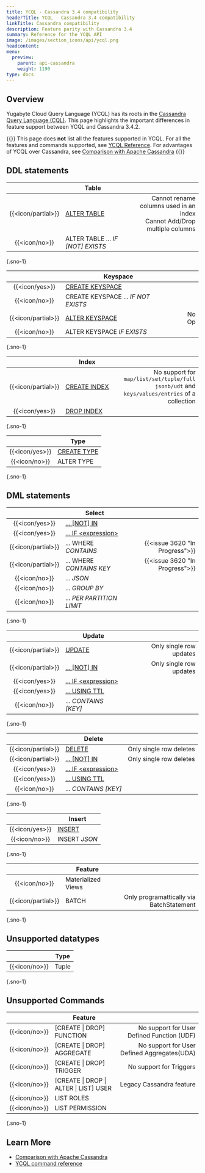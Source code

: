 ```yaml
---
title: YCQL - Cassandra 3.4 compatibility
headerTitle: YCQL - Cassandra 3.4 compatibility
linkTitle: Cassandra compatibility
description: Feature parity with Cassandra 3.4
summary: Reference for the YCQL API
image: /images/section_icons/api/ycql.png
headcontent:
menu:
  preview:
    parent: api-cassandra
    weight: 1190
type: docs
---
```


## Overview

Yugabyte Cloud Query Language (YCQL) has its roots in the [Cassandra Query Language (CQL)](http://cassandra.apache.org/doc/latest/cql/index.html). This page highlights the important differences in feature support between YCQL and Cassandra 3.4.2.

{{<warning>}}
This page does **not** list all the features supported in YCQL. For all the features and commands supported, see [YCQL Reference](../../ycql). For advantages of YCQL over Cassandra, see [Comparison with Apache Cassandra](../../../faq/comparisons/cassandra)
{{</warning>}}

## DDL statements

|                    |                Table                |                                          |
| :----------------: | ----------------------------------- | ---------------------------------------: |
| {{<icon/partial>}} | [ALTER TABLE](../ddl_alter_table)   | Cannot rename columns used in an index<br>Cannot Add/Drop multiple columns|
|   {{<icon/no>}}    | ALTER TABLE ... _IF [NOT] EXISTS_   |                                          |
{.sno-1}

|                    |                 Keyspace                  |       |
| :----------------: | ----------------------------------------- | ----: |
|   {{<icon/yes>}}   | [CREATE KEYSPACE](../ddl_create_keyspace) |       |
|   {{<icon/no>}}    | CREATE KEYSPACE ... _IF NOT EXISTS_       |       |
| {{<icon/partial>}} | [ALTER KEYSPACE](../ddl_alter_keyspace)   | No Op |
|   {{<icon/no>}}    | ALTER KEYSPACE _IF EXISTS_                |       |
{.sno-1}

|                |                Index                 |    |
| :------------: | ------------------------------------ | -: |
| {{<icon/partial>}} | [CREATE&nbsp;INDEX](../ddl_create_index/) | No support for `map/list/set/tuple/full jsonb/udt` and <br> `keys/values/entries` of a collection |
| {{<icon/yes>}} | [DROP INDEX](../ddl_drop_index)      |    |
{.sno-1}

|                |               Type                |
| :------------: | --------------------------------- |
| {{<icon/yes>}} | [CREATE TYPE](../ddl_create_type) |
| {{<icon/no>}}  | ALTER TYPE                        |
{.sno-1}

## DML statements

|                    |                   Select                    |                                |
| :----------------: | ------------------------------------------- | -----------------------------: |
|   {{<icon/yes>}}   | [... [NOT] IN](../dml_select/)              |                                |
|   {{<icon/yes>}}   | [... IF &lt;expression&gt;](../dml_select/) |                                |
| {{<icon/partial>}} | ... WHERE _CONTAINS_                        | {{<issue 3620 "In Progress">}} |
| {{<icon/partial>}} | ... WHERE _CONTAINS KEY_                    | {{<issue 3620 "In Progress">}} |
|   {{<icon/no>}}    | ... _JSON_                                  |                                |
|   {{<icon/no>}}    | ... _GROUP BY_                              |                                |
|   {{<icon/no>}}    | ... _PER PARTITION LIMIT_                   |                                |
{.sno-1}

|                    |                   Update                    |                         |
| :----------------: | ------------------------------------------- | ----------------------: |
| {{<icon/partial>}} | [UPDATE](../dml_update/)                    | Only single row updates |
| {{<icon/partial>}} | [... [NOT] IN](../dml_update/)              | Only single row updates |
|   {{<icon/yes>}}   | [... IF &lt;expression&gt;](../dml_update/) |                         |
|   {{<icon/yes>}}   | [... USING TTL](../dml_update/)             |                         |
|   {{<icon/no>}}    | ... _CONTAINS [KEY]_                        |                         |
{.sno-1}

|                    |                   Delete                    |                         |
| :----------------: | ------------------------------------------- | ----------------------: |
| {{<icon/partial>}} | [DELETE](../dml_delete/)                    | Only single row deletes |
| {{<icon/partial>}} | [... [NOT] IN](../dml_delete/)              | Only single row deletes |
|   {{<icon/yes>}}   | [... IF &lt;expression&gt;](../dml_delete/) |                         |
|   {{<icon/yes>}}   | [... USING TTL](../dml_delete/)             |                         |
|   {{<icon/no>}}    | ... _CONTAINS [KEY]_                        |                         |
{.sno-1}

|                |         Insert          |
| :------------: | ----------------------- |
| {{<icon/yes>}} | [INSERT](../dml_insert) |
| {{<icon/no>}}  | INSERT _JSON_           |
{.sno-1}

|                    |              Feature              |                                          |
| :----------------: | --------------------------------- | ---------------------------------------: |
|   {{<icon/no>}}    | Materialized Views                |                                          |
| {{<icon/partial>}} | BATCH                             | Only programattically via BatchStatement |
{.sno-1}

## Unsupported datatypes

|               | Type  |
| :-----------: | ----- |
| {{<icon/no>}} | Tuple |
{.sno-1}

## Unsupported Commands

|               |                       Feature                       |                                             |
| :-----------: | --------------------------------------------------- | ------------------------------------------: |
| {{<icon/no>}} | [CREATE &vert; DROP] FUNCTION                       |  No support for User Defined Function (UDF) |
| {{<icon/no>}} | [CREATE &vert; DROP] AGGREGATE                      | No support for User Defined Aggregates(UDA) |
| {{<icon/no>}} | [CREATE &vert; DROP] TRIGGER                        |                     No support for Triggers |
| {{<icon/no>}} | [CREATE &vert; DROP &vert; ALTER  &vert; LIST] USER |                    Legacy Cassandra feature |
| {{<icon/no>}} | LIST ROLES                                          |                                             |
| {{<icon/no>}} | LIST PERMISSION                                     |                                             |
{.sno-1}

## Learn More

- [Comparison with Apache Cassandra](../../../faq/comparisons/cassandra)
- [YCQL command reference](../)
